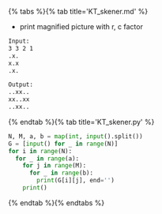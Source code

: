 {% tabs %}{% tab title='KT_skener.md' %}

* print magnified picture with r, c factor

```txt
Input:
3 3 2 1
.x.
x.x
.x.

Output:
..xx..
xx..xx
..xx..
```

{% endtab %}{% tab title='KT_skener.py' %}

```py
N, M, a, b = map(int, input().split())
G = [input() for _ in range(N)]
for i in range(N):
  for _ in range(a):
    for j in range(M):
      for _ in range(b):
        print(G[i][j], end='')
    print()
```

{% endtab %}{% endtabs %}
